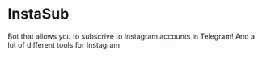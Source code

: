 # InstaSub
Bot that allows you to subscrive to Instagram accounts in Telegram! And a lot of different tools for Instagram
